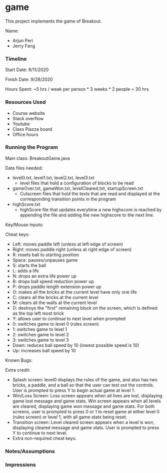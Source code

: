 game
====

This project implements the game of Breakout.

Name: 
- Arjun Peri
- Jerry Fang

### Timeline

Start Date: 9/11/2020

Finish Date: 9/28/2020

Hours Spent: ~5 hrs / week per person * 3 weeks * 2 people = 30 hrs

### Resources Used
- Course website
- Stack overflow
- Youtube
- Class Piazza board
- Office hours

### Running the Program

Main class:
BreakoutGame.java

Data files needed: 
- level0.txt, level1.txt, level2.txt, level3.txt
	- level files that hold a configuration of blocks to be read
- gameOver.txt, gameWon.txt, levelCleared.txt, startupScreen.txt
	- Cutscreen files that hold the texts that are read and displayed at the corresponding transition points in the program
- highScore.txt
	- highScore file that updates everytime a new highscore is reached by appending the file and adding the new highscore to the next line.

Key/Mouse inputs:

Cheat keys:
- Left: moves paddle left (unless at left edge of screen)
- Right: moves paddle right (unless at right edge of screen)
- R: resets ball to starting position
- Space: pauses/unpauses game
- S: starts the ball 
- L: adds a life 
- N: drops an extra life power up
- B: drops ball speed reduction power up
- P: drops paddle length extension power up
- O: makes all the bricks at the current level have only one life
- C: clears all the bricks at the current level
- M: clears all the walls at the current level
- D: destroys the "first" remaining block on the screen, which is defined as the top left most brick 
- Y: allows user to continue to next level when prompted
- 0: switches game to level 0 (rules screen) 
- 1: switches game to level 1
- 2: switches game to level 2
- 3: switches game to level 3
- Down: reduces ball speed by 10 (lowest possible speed is 10)
- Up: increases ball speed by 10 

Known Bugs:

Extra credit:
- Splash screen: level0 displays the rules of the game, and also has two bricks, a paddle, and a ball so that the user can test out
the controls. User is prompted to press Y to begin actual game at level 1. 
- Win/Loss Screen: Loss screen appears when all lives are lost, displaying game lost message and game stats. Win screen appears when
all levels are cleared, displaying game won message and game stats. For both screens, user is prompted to press 0 or 1 to reset game at either level 0
(rules screen) or level 1, with all game stats being reset. 
- Transition screen: Level cleared screen appears when a level is won, displaying cleared message and game stats. User is prompted to press Y 
to continue to next level. 
- Extra non-required cheat keys.


### Notes/Assumptions


### Impressions

